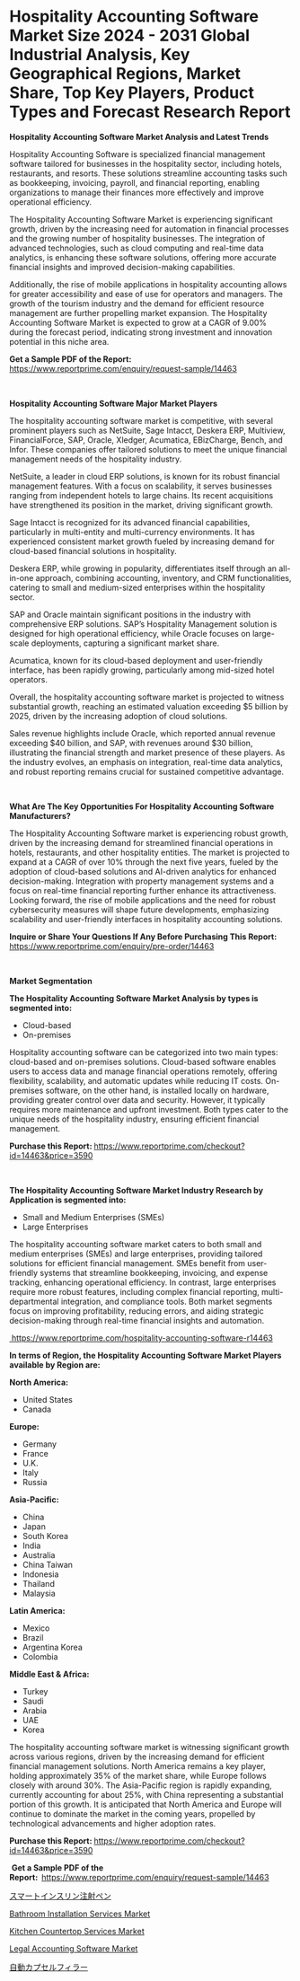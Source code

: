 <p><h1>Hospitality Accounting Software Market Size 2024 - 2031 Global Industrial Analysis, Key Geographical Regions, Market Share, Top Key Players, Product Types and Forecast Research Report</h1></p><p><strong>Hospitality Accounting Software Market Analysis and Latest Trends</strong></p>
<p><p>Hospitality Accounting Software is specialized financial management software tailored for businesses in the hospitality sector, including hotels, restaurants, and resorts. These solutions streamline accounting tasks such as bookkeeping, invoicing, payroll, and financial reporting, enabling organizations to manage their finances more effectively and improve operational efficiency. </p><p>The Hospitality Accounting Software Market is experiencing significant growth, driven by the increasing need for automation in financial processes and the growing number of hospitality businesses. The integration of advanced technologies, such as cloud computing and real-time data analytics, is enhancing these software solutions, offering more accurate financial insights and improved decision-making capabilities. </p><p>Additionally, the rise of mobile applications in hospitality accounting allows for greater accessibility and ease of use for operators and managers. The growth of the tourism industry and the demand for efficient resource management are further propelling market expansion. The Hospitality Accounting Software Market is expected to grow at a CAGR of 9.00% during the forecast period, indicating strong investment and innovation potential in this niche area.</p></p>
<p><strong>Get a Sample PDF of the Report:&nbsp;</strong> <a href="https://www.reportprime.com/enquiry/request-sample/14463">https://www.reportprime.com/enquiry/request-sample/14463</a></p>
<p>&nbsp;</p>
<p><strong>Hospitality Accounting Software Major Market Players</strong></p>
<p><p>The hospitality accounting software market is competitive, with several prominent players such as NetSuite, Sage Intacct, Deskera ERP, Multiview, FinancialForce, SAP, Oracle, Xledger, Acumatica, EBizCharge, Bench, and Infor. These companies offer tailored solutions to meet the unique financial management needs of the hospitality industry.</p><p>NetSuite, a leader in cloud ERP solutions, is known for its robust financial management features. With a focus on scalability, it serves businesses ranging from independent hotels to large chains. Its recent acquisitions have strengthened its position in the market, driving significant growth.</p><p>Sage Intacct is recognized for its advanced financial capabilities, particularly in multi-entity and multi-currency environments. It has experienced consistent market growth fueled by increasing demand for cloud-based financial solutions in hospitality.</p><p>Deskera ERP, while growing in popularity, differentiates itself through an all-in-one approach, combining accounting, inventory, and CRM functionalities, catering to small and medium-sized enterprises within the hospitality sector.</p><p>SAP and Oracle maintain significant positions in the industry with comprehensive ERP solutions. SAP’s Hospitality Management solution is designed for high operational efficiency, while Oracle focuses on large-scale deployments, capturing a significant market share.</p><p>Acumatica, known for its cloud-based deployment and user-friendly interface, has been rapidly growing, particularly among mid-sized hotel operators.</p><p>Overall, the hospitality accounting software market is projected to witness substantial growth, reaching an estimated valuation exceeding $5 billion by 2025, driven by the increasing adoption of cloud solutions.</p><p>Sales revenue highlights include Oracle, which reported annual revenue exceeding $40 billion, and SAP, with revenues around $30 billion, illustrating the financial strength and market presence of these players. As the industry evolves, an emphasis on integration, real-time data analytics, and robust reporting remains crucial for sustained competitive advantage.</p></p>
<p>&nbsp;</p>
<p><strong>What Are The Key Opportunities For Hospitality Accounting Software Manufacturers?</strong></p>
<p><p>The Hospitality Accounting Software market is experiencing robust growth, driven by the increasing demand for streamlined financial operations in hotels, restaurants, and other hospitality entities. The market is projected to expand at a CAGR of over 10% through the next five years, fueled by the adoption of cloud-based solutions and AI-driven analytics for enhanced decision-making. Integration with property management systems and a focus on real-time financial reporting further enhance its attractiveness. Looking forward, the rise of mobile applications and the need for robust cybersecurity measures will shape future developments, emphasizing scalability and user-friendly interfaces in hospitality accounting solutions.</p></p>
<p><strong>Inquire or Share Your Questions If Any Before Purchasing This Report:</strong> <a href="https://www.reportprime.com/enquiry/pre-order/14463">https://www.reportprime.com/enquiry/pre-order/14463</a></p>
<p>&nbsp;</p>
<p><strong>Market Segmentation</strong></p>
<p><strong>The Hospitality Accounting Software Market Analysis by types is segmented into:</strong></p>
<p><ul><li>Cloud-based</li><li>On-premises</li></ul></p>
<p><p>Hospitality accounting software can be categorized into two main types: cloud-based and on-premises solutions. Cloud-based software enables users to access data and manage financial operations remotely, offering flexibility, scalability, and automatic updates while reducing IT costs. On-premises software, on the other hand, is installed locally on hardware, providing greater control over data and security. However, it typically requires more maintenance and upfront investment. Both types cater to the unique needs of the hospitality industry, ensuring efficient financial management.</p></p>
<p><strong>Purchase this Report:&nbsp;</strong><a href="https://www.reportprime.com/checkout?id=14463&price=3590">https://www.reportprime.com/checkout?id=14463&price=3590</a></p>
<p>&nbsp;</p>
<p><strong>The Hospitality Accounting Software Market Industry Research by Application is segmented into:</strong></p>
<p><ul><li>Small and Medium Enterprises (SMEs)</li><li>Large Enterprises</li></ul></p>
<p><p>The hospitality accounting software market caters to both small and medium enterprises (SMEs) and large enterprises, providing tailored solutions for efficient financial management. SMEs benefit from user-friendly systems that streamline bookkeeping, invoicing, and expense tracking, enhancing operational efficiency. In contrast, large enterprises require more robust features, including complex financial reporting, multi-departmental integration, and compliance tools. Both market segments focus on improving profitability, reducing errors, and aiding strategic decision-making through real-time financial insights and automation.</p></p>
<p><a href="https://www.reportprime.com/hospitality-accounting-software-r14463">&nbsp;https://www.reportprime.com/hospitality-accounting-software-r14463</a></p>
<p><strong>In terms of Region, the Hospitality Accounting Software Market Players available by Region are:</strong></p>
<p>
    <p> <strong> North America: </strong>
        <ul>
            <li>United States</li>
            <li>Canada</li>
        </ul>
        </p> 
    <p> <strong> Europe: </strong>
        <ul>
            <li>Germany</li>
            <li>France</li>
            <li>U.K.</li>
            <li>Italy</li>
            <li>Russia</li>
        </ul>
        </p> 
    <p> <strong> Asia-Pacific: </strong>
        <ul>
            <li>China</li>
            <li>Japan</li>
            <li>South Korea</li>
            <li>India</li>
            <li>Australia</li>
            <li>China Taiwan</li>
            <li>Indonesia</li>
            <li>Thailand</li>
            <li>Malaysia</li>
        </ul>
        </p> 
    <p> <strong> Latin America: </strong>
        <ul>
            <li>Mexico</li>
            <li>Brazil</li>
            <li>Argentina Korea</li>
            <li>Colombia</li>
        </ul>
        </p> 
    <p> <strong> Middle East & Africa: </strong>
        <ul>
            <li>Turkey</li>
            <li>Saudi</li>
            <li>Arabia</li>
            <li>UAE</li>
            <li>Korea</li>
        </ul>
    </p>
    </p>
<p><p>The hospitality accounting software market is witnessing significant growth across various regions, driven by the increasing demand for efficient financial management solutions. North America remains a key player, holding approximately 35% of the market share, while Europe follows closely with around 30%. The Asia-Pacific region is rapidly expanding, currently accounting for about 25%, with China representing a substantial portion of this growth. It is anticipated that North America and Europe will continue to dominate the market in the coming years, propelled by technological advancements and higher adoption rates.</p></p>
<p><strong>Purchase this Report: </strong><a href="https://www.reportprime.com/checkout?id=14463&price=3590">https://www.reportprime.com/checkout?id=14463&price=3590</a></p>
<p>&nbsp;<strong>Get a Sample PDF of the Report:&nbsp;&nbsp;</strong><a href="https://www.reportprime.com/enquiry/request-sample/14463">https://www.reportprime.com/enquiry/request-sample/14463</a></p>
<p><strong></strong></p>
<p><p><a href="https://medium.com/@dfs4ff/smart-insulin-injection-pens-market-%E3%81%AE%E3%82%B0%E3%83%AD%E3%83%BC%E3%83%90%E3%83%AB%E5%B8%82%E5%A0%B4%E6%A6%82%E8%A6%81%E3%81%AF-%E4%B8%96%E7%95%8C%E3%81%8A%E3%82%88%E3%81%B3%E4%B8%BB%E8%A6%81%E5%B8%82%E5%A0%B4%E3%81%AB%E3%81%8A%E3%81%91%E3%82%8B%E6%A5%AD%E7%95%8C%E3%81%AB%E5%BD%B1%E9%9F%BF%E3%82%92%E4%B8%8E%E3%81%88%E3%82%8B%E4%B8%BB%E8%A6%81%E3%81%AA%E3%83%88%E3%83%AC%E3%83%B3%E3%83%89%E3%81%AB%E3%81%A4%E3%81%84%E3%81%A6-%E7%8B%AC%E8%87%AA%E3%81%AE%E8%A6%96%E7%82%B9%E3%82%92%E6%8F%90%E4%BE%9B%E3%81%97%E3%81%BE%E3%81%99-db6eae369451">スマートインスリン注射ペン</a></p><p><a href="https://www.linkedin.com/pulse/driving-market-forces-bathroom-installation-services-zka2c?trackingId=2zsfMu7%2BSHSBVqK1wRbV2g%3D%3D">Bathroom Installation Services Market</a></p><p><a href="https://www.linkedin.com/pulse/kitchen-countertop-services-market-report-product-type-qgckc?trackingId=fttMs6L%2BSFm8GLo%2BuC0gzQ%3D%3D">Kitchen Countertop Services Market</a></p><p><a href="https://github.com/dfs4ff/Market-Research-Report-List-1/blob/main/legal-accounting-software-market.md">Legal Accounting Software Market</a></p><p><a href="https://medium.com/@dfs4ff/%E8%87%AA%E5%8B%95%E3%82%AB%E3%83%97%E3%82%BB%E3%83%AB%E5%85%85%E5%A1%AB%E6%A9%9F%E5%B8%82%E5%A0%B4%E3%81%AE%E5%B8%82%E5%A0%B4%E5%8E%9F%E5%8B%95%E5%8A%9B-%E5%B8%82%E5%A0%B4%E5%8B%95%E5%90%91%E3%81%A82031%E5%B9%B4%E3%81%BE%E3%81%A7%E3%81%AE%E5%B0%86%E6%9D%A5%E4%BA%88%E6%B8%AC-b0245bbe4553">自動カプセルフィラー</a></p></p>